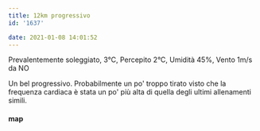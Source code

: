 ```yaml
---
title: 12km progressivo
id: '1637'

date: 2021-01-08 14:01:52
---
```


Prevalentemente soleggiato, 3°C, Percepito 2°C, Umidità 45%, Vento 1m/s da NO

Un bel progressivo. Probabilmente un po' troppo tirato visto che la frequenza cardiaca è stata un po' più alta di quella degli ultimi allenamenti simili.

<!-- ![image](/images/2021/08/20210108-activity-map_huccdc80c47bfe82c597e67a0282396cee_84116_700x0_resize_box_3.png) -->

#### map
